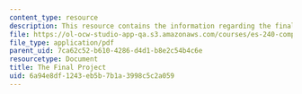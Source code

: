 ```yaml
---
content_type: resource
description: This resource contains the information regarding the final project.
file: https://ol-ocw-studio-app-qa.s3.amazonaws.com/courses/es-240-composing-your-life-exploration-of-self-through-visual-arts-and-writing-spring-2006/6a94e8df1243eb5b7b1a3998c5c2a059_MITES_240S06_blurb_for_ocw.pdf
file_type: application/pdf
parent_uid: 7ca62c52-b610-4286-d4d1-b8e2c54b4c6e
resourcetype: Document
title: The Final Project
uid: 6a94e8df-1243-eb5b-7b1a-3998c5c2a059
---
```

